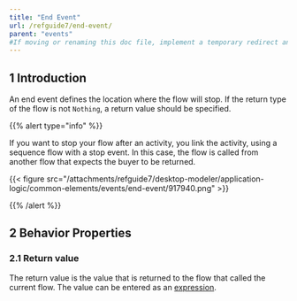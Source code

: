 ```yaml
---
title: "End Event"
url: /refguide7/end-event/
parent: "events"
#If moving or renaming this doc file, implement a temporary redirect and let the respective team know they should update the URL in the product. See Mapping to Products for more details.
---
```


## 1 Introduction

An end event defines the location where the flow will stop. If the return type of the flow is 
not `Nothing`, a return value should be specified.

{{% alert type="info" %}}

If you want to stop your flow after an activity, you link the activity, using a sequence flow with a stop event. In this case, the flow is called from another flow that expects the buyer to be returned.

{{< figure src="/attachments/refguide7/desktop-modeler/application-logic/common-elements/events/end-event/917940.png" >}}

{{% /alert %}}

## 2 Behavior Properties

### 2.1 Return value

The return value is the value that is returned to the flow that called the current flow. The value can be entered as an [expression](/refguide7/expressions/).
